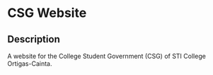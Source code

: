 # CSG Website

## Description

A website for the College Student Government (CSG) of STI College Ortigas-Cainta.
